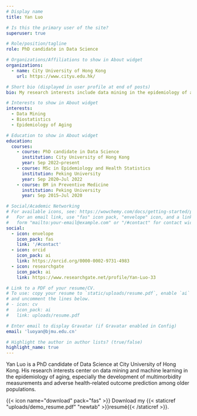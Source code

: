 ```yaml
---
# Display name
title: Yan Luo

# Is this the primary user of the site?
superuser: true

# Role/position/tagline
role: PhD candidate in Data Science

# Organizations/Affiliations to show in About widget
organizations:
  - name: City University of Hong Kong
    url: https://www.cityu.edu.hk/

# Short bio (displayed in user profile at end of posts)
bio: My research interests include data mining in the epidemiology of aging, multimorbidity measurements and outcome prediction among older adults.

# Interests to show in About widget
interests:
  - Data Mining
  - Biostatistics
  - Epidemiology of Aging

# Education to show in About widget
education:
  courses:
    - course: PhD candidate in Data Science
      institution: City University of Hong Kong
      year: Sep 2022–present
    - course: MSc in Epidemiology and Health Statistics
      institution: Peking University
      year: Sep 2020–Jul 2022
    - course: BM in Preventive Medicine
      institution: Peking University
      year: Sep 2015–Jul 2020

# Social/Academic Networking
# For available icons, see: https://wowchemy.com/docs/getting-started/page-builder/#icons
#   For an email link, use "fas" icon pack, "envelope" icon, and a link in the
#   form "mailto:your-email@example.com" or "/#contact" for contact widget.
social:
  - icon: envelope
    icon_pack: fas
    link: '/#contact'
  - icon: orcid
    icon_pack: ai
    link: https://orcid.org/0000-0002-9731-4983
  - icon: researchgate
    icon_pack: ai
    link: https://www.researchgate.net/profile/Yan-Luo-33

# Link to a PDF of your resume/CV.
# To use: copy your resume to `static/uploads/resume.pdf`, enable `ai` icons in `params.toml`,
# and uncomment the lines below.
# - icon: cv
#   icon_pack: ai
#   link: uploads/resume.pdf

# Enter email to display Gravatar (if Gravatar enabled in Config)
email: 'luoyan@bjmu.edu.cn'

# Highlight the author in author lists? (true/false)
highlight_name: true
---
```


Yan Luo is a PhD candidate of Data Science at City University of Hong Kong. His research interests center on data mining and machine learning in the epidemiology of aging, especially the development of multimorbidity measurements and adverse health-related outcome prediction among older populations.

{{< icon name="download" pack="fas" >}} Download my {{< staticref "uploads/demo_resume.pdf" "newtab" >}}resumé{{< /staticref >}}.
